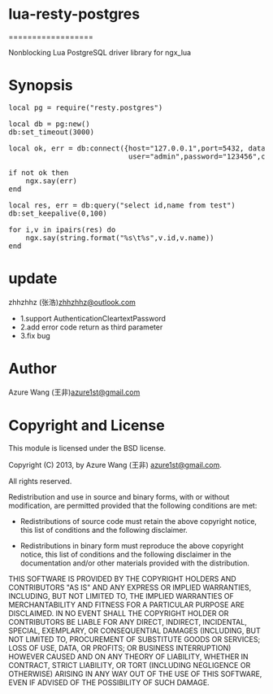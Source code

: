 #    lua-resty-postgres
==================

Nonblocking Lua PostgreSQL driver library for ngx_lua

<h1>
<a name="synopsis" class="anchor" href="#synopsis"><span class="mini-icon mini-icon-link"></span></a>Synopsis</h1>

<pre>
local pg = require("resty.postgres")

local db = pg:new()
db:set_timeout(3000)

local ok, err = db:connect({host="127.0.0.1",port=5432, database="postgres",
                            user="admin",password="123456",compact=false})

if not ok then
    ngx.say(err)
end

local res, err = db:query("select id,name from test")
db:set_keepalive(0,100)

for i,v in ipairs(res) do
    ngx.say(string.format("%s\t%s",v.id,v.name))
end
</pre>

<h1>
<a name="update" class="anchor" href="#update"><span class="mini-icon mini-icon-link"></span></a>
update
</h1>
<p>zhhzhhz (张浩)<a href="mailto:zhhzhhz@outlook.com">zhhzhhz@outlook.com</a></p>

* 1.support AuthenticationCleartextPassword
* 2.add error code return as third parameter
* 3.fix bug

<h1>
<a name="author" class="anchor" href="#author"><span class="mini-icon mini-icon-link"></span></a>
Author
</h1>
<p>Azure Wang (王非)<a href="mailto:azure1st@gmail.com">azure1st@gmail.com</a></p>


<h1>
<a name="copyright-and-license" class="anchor" href="#copyright-and-license"><span class="mini-icon mini-icon-link"></span></a>
Copyright and License
</h1>
<p>This module is licensed under the BSD license.</p>

<p>Copyright (C) 2013, by Azure Wang (王非) <a href="mailto:azure1st@gmail.com">azure1st@gmail.com</a>.</p>

<p>All rights reserved.</p>

<p>Redistribution and use in source and binary forms, with or without modification, are permitted provided that the following conditions are met:</p>

<ul>
    <li>
	<p>Redistributions of source code must retain the above copyright notice, this list of conditions and the following disclaimer.</p>
</li>
<li>
	<p>Redistributions in binary form must reproduce the above copyright notice, this list of conditions and the following disclaimer in the documentation and/or other materials provided with the distribution.</p>
</li>
</ul>
<p>THIS SOFTWARE IS PROVIDED BY THE COPYRIGHT HOLDERS AND CONTRIBUTORS "AS IS" AND ANY EXPRESS OR IMPLIED WARRANTIES, INCLUDING, BUT NOT LIMITED TO, THE IMPLIED WARRANTIES OF MERCHANTABILITY AND FITNESS FOR A PARTICULAR PURPOSE ARE DISCLAIMED. IN NO EVENT SHALL THE COPYRIGHT HOLDER OR CONTRIBUTORS BE LIABLE FOR ANY DIRECT, INDIRECT, INCIDENTAL, SPECIAL, EXEMPLARY, OR CONSEQUENTIAL DAMAGES (INCLUDING, BUT NOT LIMITED TO, PROCUREMENT OF SUBSTITUTE GOODS OR SERVICES; LOSS OF USE, DATA, OR PROFITS; OR BUSINESS INTERRUPTION) HOWEVER CAUSED AND ON ANY THEORY OF LIABILITY, WHETHER IN CONTRACT, STRICT LIABILITY, OR TORT (INCLUDING NEGLIGENCE OR OTHERWISE) ARISING IN ANY WAY OUT OF THE USE OF THIS SOFTWARE, EVEN IF ADVISED OF THE POSSIBILITY OF SUCH DAMAGE.</p>
